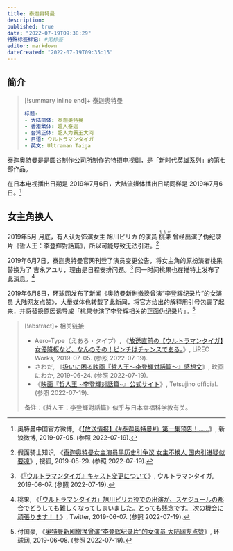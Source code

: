 ```yaml
---
title: 泰迦奥特曼
description:
published: true
date: "2022-07-19T09:38:29"
特殊标签标记: #无标签
editor: markdown
dateCreated: "2022-07-19T09:35:15"
---
```


## 简介

> [!summary inline end]+ 泰迦奥特曼
>
> ```yaml
> 标题:
> - 大陆简体: 泰迦奥特曼
> - 香港繁体: 超人泰迦
> - 台湾正体: 超人力霸王大河
> - 日语: ウルトラマンタイガ
> - 英文: Ultraman Taiga
> ```

泰迦奥特曼是是圆谷制作公司所制作的特摄电视剧，是「新时代英雄系列」的第七部作品。

在日本电视播出日期是 2019年7月6日，大陆流媒体播出日期同样是 2019年7月6日。[^k7lbS]

[^k7lbS]: 奥特曼中国官方微博, 《[【放送情报】《#泰迦奥特曼#》第一集预告！……](https://archive.ph/k7lbS "https://weibo.com/2032534365/HC5wy3k2k")》, 新浪微博, 2019-07-05. (参照 2022-07-19).

## 女主角换人

2019年5月 月底，有人认为饰演女主 旭川ピリカ 的演员 <ruby>桃果<rp>(</rp><rt>ももか</rt><rp>)</rp></ruby> 曾经出演了伪纪录片《哲人王：李登輝對話篇》，所以可能导致无法引进。[^317215050_705099]

[^317215050_705099]: 假面骑士知识, 《[泰迦奥特曼女主演员黑历史引争议 女主不换人 国内引进疑似要凉](https://web.archive.org/web/20220719022747/https://www.sohu.com/a/317215050_705099)》, 搜狐, 2019-05-29. (参照 2022-07-19).

2019年6月7日，泰迦奥特曼官网刊登了演员变更公告，将女主角的原扮演者桃果替换为了 吉永アユリ，理由是日程安排问题。[^453] 同一时间桃果也在推特上发布了此消息。[^1136922939566174208]

[^453]: 《[『ウルトラマンタイガ』キャスト変更について](https://web.archive.org/web/20220326212512/https://m-78.jp/taiga/post-453/)》, ウルトラマンタイガ, 2019-06-07. (参照 2022-07-19).

[^1136922939566174208]: 桃果, 《[「ウルトラマンタイガ」旭川ピリカ役での出演が、スケジュールの都合でどうしても難しくなってしまいました。とっても残念です。 次の機会に頑張ります！！](https://web.archive.org/web/20220719032840/https://twitter.com/momoka_825_/status/1136922939566174208)》, Twitter, 2019-06-07. (参照 2022-07-19).

2019年6月8日，环球网发布了新闻《奥特曼新剧撤换曾演“李登辉纪录片”的女演员 大陆网友点赞》，大量媒体也转载了此新闻，将官方给出的解释用引号包裹了起来，并将替换原因诱导成「桃果参演了李登辉相关的正面伪纪录片」。[^SSw1I]

[^SSw1I]: 付国豪, 《[奥特曼新剧撤换曾演“李登辉纪录片”的女演员 大陆网友点赞](https://archive.ph/SSw1I "https://taiwan.huanqiu.com/article/9CaKrnKkOC8")》, 环球网, 2019-06-08. (参照 2022-07-19).

> [!abstract]+ 相关链接
>
> +   Aero-Type（えあろ・タイプ）, 《[放送直前の【ウルトラマンタイガ】女優降板など、なんのその！ピンチはチャンスである。](https://web.archive.org/web/20210622051710/https://lirecworks.com/2019/07/05/post-1663/)》, LiREC Works, 2019-07-05. (参照 2022-07-19).
> +   さわだ, 《[扱いに困る映画『哲人王～李登輝対話篇～』感想文](https://web.archive.org/web/20210511201104/https://www.niwaka-movie.com/archives/10507)》, 映画にわか, 2019-06-24. (参照 2022-07-19).
> +   《[映画『哲人王 ~李登輝対話篇~』公式サイト](https://web.archive.org/web/20220417090043/https://www.tetsujino.com/)》, Tetsujino official. (参照 2022-07-19).
>
> 备注：《哲人王：李登輝對話篇》似乎与日本幸福科学教有关。
